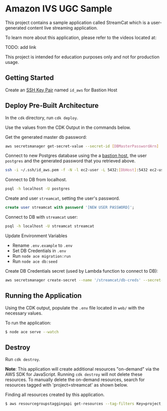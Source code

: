 # Amazon IVS UGC Sample

This project contains a sample application called StreamCat which is a user-generated content live streaming application.

To learn more about this application, please refer to the videos located at:

TODO: add link

This project is intended for education purposes only and not for production usage.

## Getting Started

Create an [SSH Key Pair](https://us-east-1.console.aws.amazon.com/ec2/home?region=us-east-1#KeyPairs:) named `id_aws` for Bastion Host

## Deploy Pre-Built Architecture

In the `cdk` directory, run `cdk deploy`.

Use the values from the CDK Output in the commands below.

Get the generated master db password:

```bash
aws secretsmanager get-secret-value --secret-id [DBMasterPasswordArn]
```

Connect to new Postgres database using the a [bastion host](https://repost.aws/knowledge-center/rds-connect-using-bastion-host-linux), the user `postgres` and the generated password that you retrieved above.

```bash
ssh -i ~/.ssh/id_aws.pem -f -N -l ec2-user -L 5432:[DbHost]:5432 ec2-user@[BastionHostIp]
```

Connect to DB from localhost.

```bash
psql -h localhost -U postgres
```

Create and user `streamcat`, setting the user's password.

```sql
create user streamcat with password '[NEW USER PASSWORD]';
```

Connect to DB with `streamcat` user:

```bash
psql -h localhost -U streamcat streamcat
```

Update Environment Variables

- Rename `.env.example` to `.env`
- Set DB Credentials in `.env`
- Run `node ace migration:run`
- Run `node ace db:seed`

Create DB Credentials secret (used by Lambda function to connect to DB):

```bash
aws secretsmanager create-secret --name '/streamcat/db-creds' --secret-string '{"dbUser": "streamcat", "dbPassword": "[NEW USER PASSWORD]", "dbHost": "[DbHost]", "dbDatabase": "streamcat"}'
```

## Running the Application

Using the CDK output, populate the `.env` file located in `web/` with the necessary values.

To run the application:

```bash
$ node ace serve --watch
```

## Destroy

Run `cdk destroy`.

**Note**: This application will create additional resources "on-demand" via the AWS SDK for JavaScript. Running `cdk destroy` will not delete these resources. To manually delete the on-demand resources, search for resources tagged with 'project=streamcat' as shown below.

Finding all resources created by this application.

```bash
$ aws resourcegroupstaggingapi get-resources --tag-filters Key=project,Values=streamcat
```
